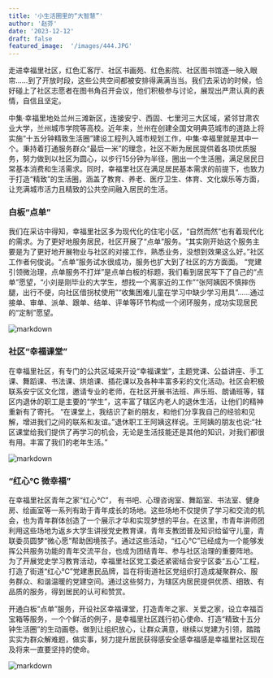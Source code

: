 ```yaml
---
title: '小生活圈里的“大智慧”'
author: '赵芬'
date: '2023-12-12'
draft: false
featured_image:  '/images/444.JPG'
---
```



走进幸福里社区，红色汇客厅、社区书画苑、红色影院、社区图书馆逐一映入眼帘……到了开放时段，这些公共空间都被安排得满满当当。我们去采访的时候，恰好碰上了社区志愿者在图书角召开会议，他们积极参与讨论，展现出严肃认真的表情，自信且坚定。

中集·幸福里地处兰州三滩新区，连接安宁、西固、七里河三大区域，紧邻甘肃农业大学，兰州城市学院等高校。近年来，兰州在创建全国文明典范城市的道路上将实施“十五分钟精致生活圈”建设工程列入城市规划工作，中集·幸福里就是其中一个。秉持着打通服务群众“最后一米”的理念，社区不断为居民提供着各项优质服务，努力做到以社区为圆心，以步行15分钟为半径，圈出一个生活圈，满足居民日常基本消费和生活需求。同时，幸福里社区在满足居民基本需求的前提下，也致力于打造“精致”的生活圈，涵盖了教育、养老、医疗卫生、体育、文化娱乐等方面，让充满城市活力且精致的公共空间融入居民的生活。 

### 白板“点单”

我们在采访中得知，幸福里社区多为现代化的住宅小区，“自然而然”也有着现代化的需求。为了更好地服务居民，社区开展了“点单”服务。“其实刚开始这个服务主要是为了更好地开展物业与社区的对接工作，熟悉业务，没想到效果这么好。”社区工作者何俊说。“点单”服务试水很成功，服务也扩大到了社区的方方面面。
“党建引领微治理，点单服务不打烊”是点单白板的标题，我们看到居民写下了自己的“点单”愿望，“小刘是刚毕业的大学生，想找一个离家近的工作”“张阿姨因不慎摔伤腿，出行不便，向社区借拐杖使用”“收集困难儿童在学习中缺少学习用具”……通过接单、审单、派单、跟单、结单、评单等环节构成一个闭环服务，成功实现居民的“定制”愿望。

![markdown](/images/555.JPG)

### 社区“幸福课堂”

在幸福里社区，有专门的公共区域来开设“幸福课堂”，主题党课、公益讲座、手工课、舞蹈课、书法课、烘焙课、插花课以及各种丰富多彩的文化活动。社区会积极联系安宁区文化馆，邀请专业的老师，在社区开展书法班、声乐班、朗诵班等，辖区内退休的职工是主要的“学生”，这丰富了辖区内老人的退休生活，让他们的精神重新有了寄托。
“在课堂上，我结识了新的朋友，和他们分享我自己的经验和见解，增进我们之间的联系和友谊。”退休职工王阿姨这样说。王阿姨的朋友也说:“社区课堂给我们提供了再学习的机会，无论是生活技能还是其他的知识，对我们都很有用。丰富了我们的老年生活。”

![markdown](/images/666.JPG)

### “红心℃ 微幸福”

在幸福里社区青年之家“红心℃”， 有书吧、心理咨询室、舞蹈室、书法室、健身房、绘画室等一系列有助于青年成长的场地。这些场地不仅提供了学习和交流的机会，也为青年群体创造了一个展示才华和实现梦想的平台。在这里，市青年讲师团利用这些场地为返乡大学生讲授党史教育课，青年支教团普及知识给留守儿童，青联委员圆梦“微心愿”帮助困境孩子。通过这些活动，“红心℃”已经成为一个能够发挥公共服务功能的青年交流平台，也成为团结青年、参与社区治理的重要阵地。
为了开展党史学习教育活动，幸福里社区党工委还紧密结合安宁区委“五心”工程，打造了街道“红心℃”党建惠民品牌，旨在将街道社区党组织打造成凝聚群众、服务群众、和谐温暖的党建空间。通过这些努力，为辖区内居民提供优质、细致、有品质的服务，得到居民的认可和赞赏。

开通白板“点单”服务，开设社区幸福课堂，打造青年之家、关爱之家，设立幸福百宝箱等服务，一个个鲜活的例子，是幸福里社区践行初心使命、打造“精致十五分钟生活圈”的生动画卷。做到让组织放心，让群众满意，继续以党建为引领，踏踏实实为群众解难题，做实事，努力提升居民获得感安全感幸福感是幸福里社区现在及将来一直要坚持的使命。

![markdown](/images/888.JPG)

